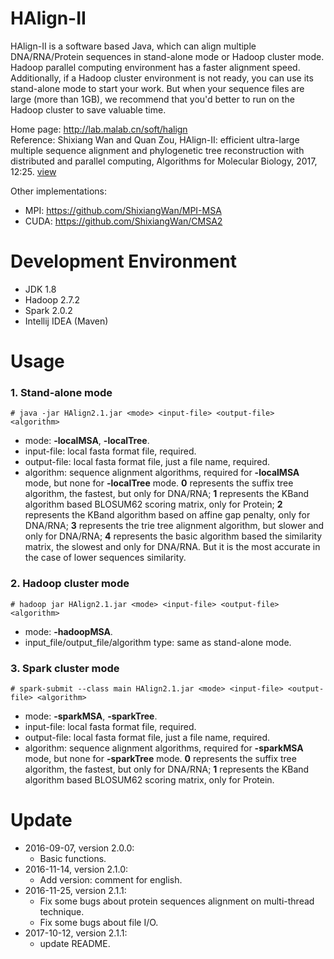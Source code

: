# HAlign-II
HAlign-II is a software based Java, which can align multiple DNA/RNA/Protein sequences in stand-alone mode or Hadoop cluster mode. Hadoop parallel computing environment has a faster alignment speed. Additionally, if a Hadoop cluster environment is not ready, you can use its stand-alone mode to start your work. But when your sequence files are large (more than 1GB), we recommend that you'd better to run on the Hadoop cluster to save valuable time.

Home page: http://lab.malab.cn/soft/halign   
Reference: Shixiang Wan and Quan Zou, HAlign-II: efficient ultra-large multiple sequence alignment and phylogenetic tree reconstruction with distributed and parallel computing, Algorithms for Molecular Biology, 2017, 12:25. [view](https://almob.biomedcentral.com/articles/10.1186/s13015-017-0116-x)

Other implementations:
* MPI: https://github.com/ShixiangWan/MPI-MSA
* CUDA: https://github.com/ShixiangWan/CMSA2

# Development Environment

* JDK 1.8
* Hadoop 2.7.2
* Spark 2.0.2
* Intellij IDEA (Maven)

# Usage
### 1. Stand-alone mode
```
# java -jar HAlign2.1.jar <mode> <input-file> <output-file> <algorithm>
```
  * mode: **-localMSA**, **-localTree**.
  * input-file: local fasta format file, required.
  * output-file: local fasta format file, just a file name, required.
  * algorithm: sequence alignment algorithms, required for **-localMSA** mode, but none for **-localTree** mode. **0** represents the suffix tree algorithm, the fastest, but only for DNA/RNA; **1** represents the KBand algorithm based BLOSUM62 scoring matrix, only for Protein; **2** represents the KBand algorithm based on affine gap penalty, only for DNA/RNA; **3** represents the trie tree alignment algorithm, but slower and only for DNA/RNA; **4** represents the basic algorithm based the similarity matrix, the slowest and only for DNA/RNA. But it is the most accurate in the case of lower sequences similarity.
  
### 2. Hadoop cluster mode
```
# hadoop jar HAlign2.1.jar <mode> <input-file> <output-file> <algorithm>
```
  * mode: **-hadoopMSA**.
  * input_file/output_file/algorithm type: same as stand-alone mode.

### 3. Spark cluster mode
```
# spark-submit --class main HAlign2.1.jar <mode> <input-file> <output-file> <algorithm>
```
  * mode: **-sparkMSA**, **-sparkTree**.
  * input-file: local fasta format file, required.
  * output-file: local fasta format file, just a file name, required.
  * algorithm: sequence alignment algorithms, required for **-sparkMSA** mode, but none for **-sparkTree** mode. **0** represents the suffix tree algorithm, the fastest, but only for DNA/RNA; **1** represents the KBand algorithm based BLOSUM62 scoring matrix, only for Protein.
  
# Update
* 2016-09-07, version 2.0.0:
  * Basic functions.
* 2016-11-14, version 2.1.0:
  * Add version: comment for english.
* 2016-11-25, version 2.1.1:
  * Fix some bugs about protein sequences alignment on multi-thread technique.
  * Fix some bugs about file I/O.
* 2017-10-12, version 2.1.1:
  * update README.